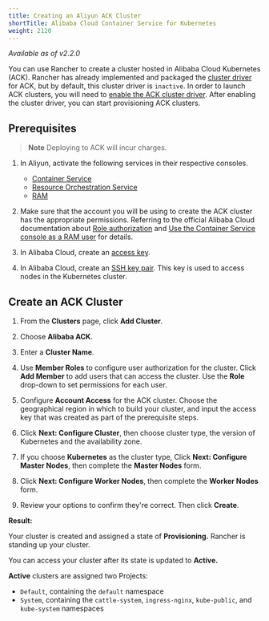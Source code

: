 ```yaml
---
title: Creating an Aliyun ACK Cluster
shortTitle: Alibaba Cloud Container Service for Kubernetes
weight: 2120
---
```


_Available as of v2.2.0_

You can use Rancher to create a cluster hosted in Alibaba Cloud Kubernetes (ACK). Rancher has already implemented and packaged the [cluster driver](../../../advanced-user-guides/authentication-permissions-and-global-configuration/about-provisioning-drivers/manage-cluster-drivers.md) for ACK, but by default, this cluster driver is `inactive`. In order to launch ACK clusters, you will need to [enable the ACK cluster driver](../../../advanced-user-guides/authentication-permissions-and-global-configuration/about-provisioning-drivers/manage-cluster-drivers.md#activating-deactivating-cluster-drivers). After enabling the cluster driver, you can start provisioning ACK clusters.

## Prerequisites

>**Note**
>Deploying to ACK will incur charges.

1. In Aliyun, activate the following services in their respective consoles.

    - [Container Service](https://cs.console.aliyun.com)
    - [Resource Orchestration Service](https://ros.console.aliyun.com)
    - [RAM](https://ram.console.aliyun.com)

2. Make sure that the account you will be using to create the ACK cluster has the appropriate permissions. Referring to the official Alibaba Cloud documentation about [Role authorization](https://www.alibabacloud.com/help/doc-detail/86483.htm) and [Use the Container Service console as a RAM user](https://www.alibabacloud.com/help/doc-detail/86484.htm) for details.

3. In Alibaba Cloud, create an [access key](https://www.alibabacloud.com/help/doc-detail/53045.html).

4. In Alibaba Cloud, create an [SSH key pair](https://www.alibabacloud.com/help/doc-detail/51793.html). This key is used to access nodes in the Kubernetes cluster.

## Create an ACK Cluster

1. From the **Clusters** page, click **Add Cluster**.

1. Choose **Alibaba ACK**.

1. Enter a **Cluster Name**.

1. Use **Member Roles** to configure user authorization for the cluster. Click **Add Member** to add users that can access the cluster. Use the **Role** drop-down to set permissions for each user.

1. Configure **Account Access** for the ACK cluster. Choose the geographical region in which to build your cluster, and input the access key that was created as part of the prerequisite steps.

1. Click **Next: Configure Cluster**, then choose cluster type, the version of Kubernetes and the availability zone.

1. If you choose **Kubernetes** as the cluster type, Click **Next: Configure Master Nodes**, then complete the **Master Nodes** form.

1. Click **Next: Configure Worker Nodes**, then complete the **Worker Nodes** form.

1. Review your options to confirm they're correct. Then click **Create**.

**Result:** 

Your cluster is created and assigned a state of **Provisioning.** Rancher is standing up your cluster.

You can access your cluster after its state is updated to **Active.**

**Active** clusters are assigned two Projects: 

- `Default`, containing the `default` namespace
- `System`, containing the `cattle-system`, `ingress-nginx`, `kube-public`, and `kube-system` namespaces
